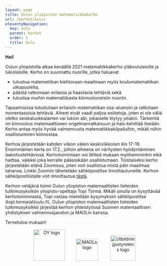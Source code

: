 ```yaml
---
layout: page
title: Oulun yliopiston matematiikkakerho
url: /kerhot/oulu/
eleventyNavigation:
  key: oulu
  parent: kerhot
  order: 1
  title: Oulu
---
```

**Hei!**

Oulun yliopistolla alkaa keväällä 2021 matematiikkakerho yläkoululaisille ja lukiolaisille. Kerho on suunnattu nuorille, jotka haluavat 
- tutustua matematiikan kiehtovaan maailmaan myös koulumatematiikan ulkopuolelta, 
- päästä ratkomaan erilaisia ja haastavia tehtäviä sekä 
- tutustua muihin matematiikasta kiinnostuneisiin nuoriin. 

Tapaamisissa tutustutaan erilaisiin matematiikan osa-alueisiin ja ratkotaan monentasoisia tehtäviä. Aiheet eivät vaadi paljoa esitietoja, joten ei ole väliä oletko seiskaluokkalainen vai lukion abi, jokaiselle löytyy jotakin. Tärkeintä on kiinnostus matemaattiseen ongelmanratkaisuun ja halu kehittää itseään. Kerho antaa myös hyvää valmennusta matematiikkakilpailuihin, mikäli niihin osallistuminen kiinnostaa.

Kerhoa järjestetään kahden viikon välein keskiviikkoisin klo 17-19. Ensimmäinen kerta on 17.2., jolloin aiheena on väritysten hyödyntäminen laatoitustehtävissä. Kerhotoimintaan voi lähteä mukaan myöhemminkin eikä haittaa, vaikkei joka kerralle pääsisikään osallistumaan. Toistaiseksi kerho järjestetään etänä Zoomissa, joten voit osallistua mistä päin maailmaa tahansa. Linkki Zoomiin lähetetään sähköpostitse ilmoittautuneille. Kerhon sähköpostilistalle voit ilmoittautua [tästä](https://link.webropolsurveys.com/S/AEB66E369971B6E5).

Kerhon vetäjänä toimii Oulun yliopiston matemaattisten tieteiden tutkimusyksikön yliopisto-opettaja Topi Törmä. Mikäli sinulla on kysyttävää kerhotoiminnasta, Topi vastaa mielellään kysymyksiin sähköpostitse (topi.torma(at)oulu.fi). Oulun yliopiston matemaattisten tieteiden tutkimusyksikkö järjestää kerhon yhteistyössä Suomen matemaattisen yhdistyksen valmennusjaoston ja MAOLin kanssa.

Tervetuloa mukaan!

<p align="center">
<img src="https://matematiikkakilpailut.fi/kerhot/oulu/oulu.png" alt="OY logo" height="100"/>&nbsp;&nbsp;&nbsp;&nbsp;&nbsp;&nbsp;&nbsp;&nbsp;
<img src="https://matematiikkakilpailut.fi/kerhot/abo/MAOL%20logo.svg" alt="MAOLs logo" height="70"/> &nbsp;&nbsp;&nbsp;&nbsp;&nbsp;&nbsp;&nbsp;&nbsp;
<img src="https://matematiikkakilpailut.fi/kerhot/abo/UBS%20finansierar.png" alt="Utbildningsstyrelens logo" height="80"/>
</p>

